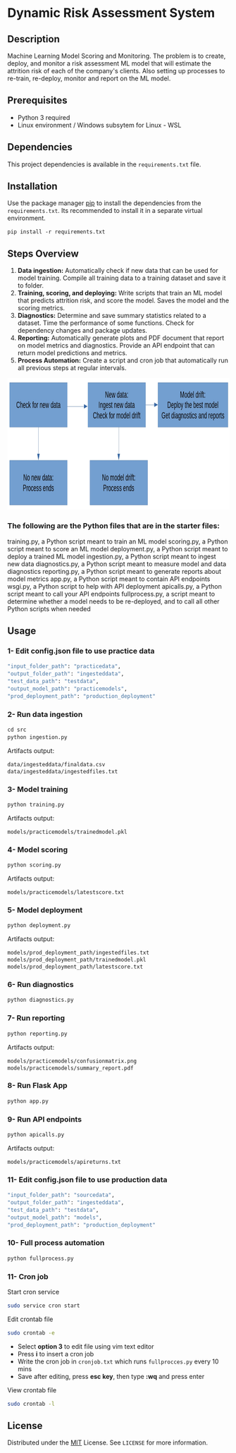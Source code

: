 # Dynamic Risk Assessment System

## Description
Machine Learning Model Scoring and Monitoring. The problem is to create, deploy, and monitor a risk assessment ML model that will estimate the attrition risk of each of the company's clients. Also setting up processes to re-train, re-deploy, monitor and report on the ML model.

## Prerequisites
- Python 3 required
- Linux environment / Windows subsytem for Linux - WSL

## Dependencies
This project dependencies is available in the ```requirements.txt``` file.

## Installation
Use the package manager [pip](https://pip.pypa.io/en/stable/) to install the dependencies from the ```requirements.txt```. Its recommended to install it in a separate virtual environment.

```
pip install -r requirements.txt
```

## Steps Overview
1. **Data ingestion:** Automatically check if new data that can be used for model training. Compile all training data to a training dataset and save it to folder. 
2. **Training, scoring, and deploying:** Write scripts that train an ML model that predicts attrition risk, and score the model. Saves the model and the scoring metrics.
3. **Diagnostics:** Determine and save summary statistics related to a dataset. Time the performance of some functions. Check for dependency changes and package updates.
4. **Reporting:** Automatically generate plots and PDF document that report on model metrics and diagnostics. Provide an API endpoint that can return model predictions and metrics.
5. **Process Automation:** Create a script and cron job that automatically run all previous steps at regular intervals.

<img src="images/fullprocess.jpg" width=550 height=300>

### The following are the Python files that are in the starter files:

training.py, a Python script meant to train an ML model
scoring.py, a Python script meant to score an ML model
deployment.py, a Python script meant to deploy a trained ML model
ingestion.py, a Python script meant to ingest new data
diagnostics.py, a Python script meant to measure model and data diagnostics
reporting.py, a Python script meant to generate reports about model metrics
app.py, a Python script meant to contain API endpoints
wsgi.py, a Python script to help with API deployment
apicalls.py, a Python script meant to call your API endpoints
fullprocess.py, a script meant to determine whether a model needs to be re-deployed, and to call all other Python scripts when needed

## Usage

### 1- Edit config.json file to use practice data

```bash
"input_folder_path": "practicedata",
"output_folder_path": "ingesteddata", 
"test_data_path": "testdata", 
"output_model_path": "practicemodels", 
"prod_deployment_path": "production_deployment"
```

### 2- Run data ingestion
```python
cd src
python ingestion.py
```
Artifacts output:
```
data/ingesteddata/finaldata.csv
data/ingesteddata/ingestedfiles.txt
```

### 3- Model training
```python
python training.py
```
Artifacts output:
```
models/practicemodels/trainedmodel.pkl
```

###  4- Model scoring 
```python
python scoring.py
```
Artifacts output: 
```
models/practicemodels/latestscore.txt
``` 

### 5- Model deployment
```python
python deployment.py
```
Artifacts output:
```
models/prod_deployment_path/ingestedfiles.txt
models/prod_deployment_path/trainedmodel.pkl
models/prod_deployment_path/latestscore.txt
``` 

### 6- Run diagnostics
```python
python diagnostics.py
```

### 7- Run reporting
```python
python reporting.py
```
Artifacts output:
```
models/practicemodels/confusionmatrix.png
models/practicemodels/summary_report.pdf
```

### 8- Run Flask App
```python
python app.py
```

### 9- Run API endpoints
```python
python apicalls.py
```
Artifacts output:
```
models/practicemodels/apireturns.txt
```

### 11- Edit config.json file to use production data

```bash
"input_folder_path": "sourcedata",
"output_folder_path": "ingesteddata", 
"test_data_path": "testdata", 
"output_model_path": "models", 
"prod_deployment_path": "production_deployment"
```

### 10- Full process automation
```python
python fullprocess.py
```
### 11- Cron job

Start cron service
```bash
sudo service cron start
```

Edit crontab file
```bash
sudo crontab -e
```
   - Select **option 3** to edit file using vim text editor
   - Press **i** to insert a cron job
   - Write the cron job in ```cronjob.txt``` which runs ```fullprocces.py``` every 10 mins
   - Save after editing, press **esc key**, then type **:wq** and press enter
  
View crontab file
```bash
sudo crontab -l
```

## License
Distributed under the [MIT](https://choosealicense.com/licenses/mit/) License. See ```LICENSE``` for more information.

